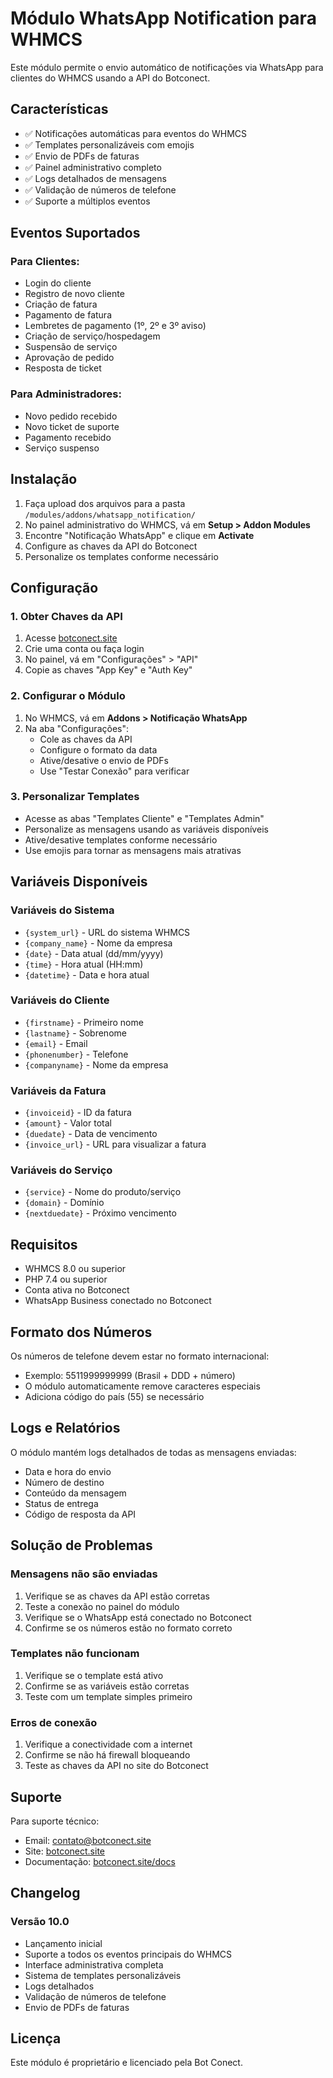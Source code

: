 # Módulo WhatsApp Notification para WHMCS

Este módulo permite o envio automático de notificações via WhatsApp para clientes do WHMCS usando a API do Botconect.

## Características

- ✅ Notificações automáticas para eventos do WHMCS
- ✅ Templates personalizáveis com emojis
- ✅ Envio de PDFs de faturas
- ✅ Painel administrativo completo
- ✅ Logs detalhados de mensagens
- ✅ Validação de números de telefone
- ✅ Suporte a múltiplos eventos

## Eventos Suportados

### Para Clientes:
- Login do cliente
- Registro de novo cliente
- Criação de fatura
- Pagamento de fatura
- Lembretes de pagamento (1º, 2º e 3º aviso)
- Criação de serviço/hospedagem
- Suspensão de serviço
- Aprovação de pedido
- Resposta de ticket

### Para Administradores:
- Novo pedido recebido
- Novo ticket de suporte
- Pagamento recebido
- Serviço suspenso

## Instalação

1. Faça upload dos arquivos para a pasta `/modules/addons/whatsapp_notification/`
2. No painel administrativo do WHMCS, vá em **Setup > Addon Modules**
3. Encontre "Notificação WhatsApp" e clique em **Activate**
4. Configure as chaves da API do Botconect
5. Personalize os templates conforme necessário

## Configuração

### 1. Obter Chaves da API

1. Acesse [botconect.site](https://botconect.site)
2. Crie uma conta ou faça login
3. No painel, vá em "Configurações" > "API"
4. Copie as chaves "App Key" e "Auth Key"

### 2. Configurar o Módulo

1. No WHMCS, vá em **Addons > Notificação WhatsApp**
2. Na aba "Configurações":
   - Cole as chaves da API
   - Configure o formato da data
   - Ative/desative o envio de PDFs
   - Use "Testar Conexão" para verificar

### 3. Personalizar Templates

- Acesse as abas "Templates Cliente" e "Templates Admin"
- Personalize as mensagens usando as variáveis disponíveis
- Ative/desative templates conforme necessário
- Use emojis para tornar as mensagens mais atrativas

## Variáveis Disponíveis

### Variáveis do Sistema
- `{system_url}` - URL do sistema WHMCS
- `{company_name}` - Nome da empresa
- `{date}` - Data atual (dd/mm/yyyy)
- `{time}` - Hora atual (HH:mm)
- `{datetime}` - Data e hora atual

### Variáveis do Cliente
- `{firstname}` - Primeiro nome
- `{lastname}` - Sobrenome
- `{email}` - Email
- `{phonenumber}` - Telefone
- `{companyname}` - Nome da empresa

### Variáveis da Fatura
- `{invoiceid}` - ID da fatura
- `{amount}` - Valor total
- `{duedate}` - Data de vencimento
- `{invoice_url}` - URL para visualizar a fatura

### Variáveis do Serviço
- `{service}` - Nome do produto/serviço
- `{domain}` - Domínio
- `{nextduedate}` - Próximo vencimento

## Requisitos

- WHMCS 8.0 ou superior
- PHP 7.4 ou superior
- Conta ativa no Botconect
- WhatsApp Business conectado no Botconect

## Formato dos Números

Os números de telefone devem estar no formato internacional:
- Exemplo: 5511999999999 (Brasil + DDD + número)
- O módulo automaticamente remove caracteres especiais
- Adiciona código do país (55) se necessário

## Logs e Relatórios

O módulo mantém logs detalhados de todas as mensagens enviadas:
- Data e hora do envio
- Número de destino
- Conteúdo da mensagem
- Status de entrega
- Código de resposta da API

## Solução de Problemas

### Mensagens não são enviadas
1. Verifique se as chaves da API estão corretas
2. Teste a conexão no painel do módulo
3. Verifique se o WhatsApp está conectado no Botconect
4. Confirme se os números estão no formato correto

### Templates não funcionam
1. Verifique se o template está ativo
2. Confirme se as variáveis estão corretas
3. Teste com um template simples primeiro

### Erros de conexão
1. Verifique a conectividade com a internet
2. Confirme se não há firewall bloqueando
3. Teste as chaves da API no site do Botconect

## Suporte

Para suporte técnico:
- Email: contato@botconect.site
- Site: [botconect.site](https://botconect.site)
- Documentação: [botconect.site/docs](https://botconect.site/docs)

## Changelog

### Versão 10.0
- Lançamento inicial
- Suporte a todos os eventos principais do WHMCS
- Interface administrativa completa
- Sistema de templates personalizáveis
- Logs detalhados
- Validação de números de telefone
- Envio de PDFs de faturas

## Licença

Este módulo é proprietário e licenciado pela Bot Conect.